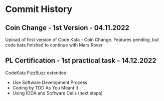 # Commit History

## Coin Change - 1st Version - 04.11.2022
Upload of first version of Code Kata - Coin Change. Features pending, but code kata finished to continue with Mars Rover

## PL Certification - 1st practical task - 14.12.2022
CodeKata FizzBuzz extended:
 - Use Software Development Process
 - Coding by TDD As You Meant It
 - Using IODA and Software Cells (next steps)
